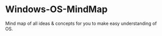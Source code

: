 # Windows-OS-MindMap
Mind map of all ideas &amp; concepts for you to make easy understanding of OS.
